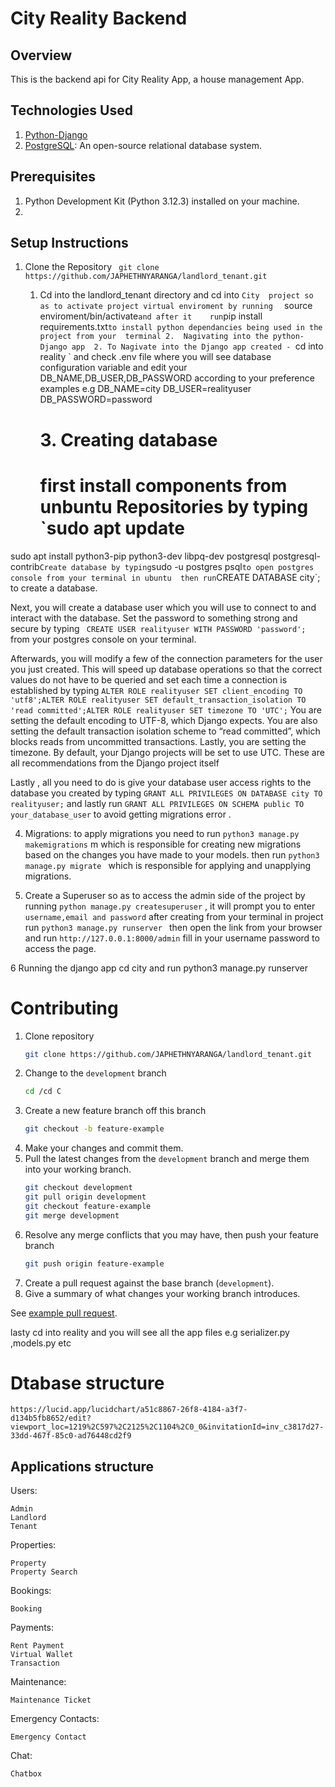 # City Reality Backend
## Overview
This is the backend api for City Reality App,  a house management App.

## Technologies Used

1. [Python-Django](https://www.djangoproject.com/start/) 
2. [PostgreSQL](https://www.postgresql.org/docs/): An open-source relational database system.

## Prerequisites

1. Python Development Kit (Python 3.12.3) installed on your machine.
2. 
## Setup Instructions

1. Clone the Repository ` git clone https://github.com/JAPHETHNYARANGA/landlord_tenant.git`
   
      1. Cd into the landlord_tenant directory and cd into `City  project so as to activate project virtual enviroment by running  ` source enviroment/bin/activate` and after it    run `pip install requirements.txt` to install python dependancies being used in the project from your  terminal
         2.  Nagivating into the python-Django app 
        2. To Nagivate into the Django app created -  `cd into reality ` and check .env file where you will see database configuration variable and edit your DB_NAME,DB_USER,DB_PASSWORD according to your preference examples e.g 
            DB_NAME=city
            DB_USER=realityuser
            DB_PASSWORD=password
         # 3. Creating database
         # first install components from unbuntu  Repositories by typing `sudo apt update
sudo apt install python3-pip python3-dev libpq-dev postgresql postgresql-contrib`
Create database by typing `sudo -u postgres psql` to open postgres console from your terminal in ubuntu  then run `CREATE DATABASE city`; to create a  database.

 Next, you will create a database user which you will use to connect to and interact with the database. Set the password to something strong and secure by typing ` CREATE USER realityuser WITH PASSWORD 'password';` from your postgres console on your terminal.

 Afterwards, you will modify a few of the connection parameters for the user you just created. This will speed up database operations so that the correct values do not have to be queried and set each time a connection is established by typing ` ALTER ROLE realityuser SET client_encoding TO 'utf8';ALTER ROLE realityuser SET default_transaction_isolation TO 'read committed';ALTER ROLE realityuser SET timezone TO 'UTC'; `
 You are setting the default encoding to UTF-8, which Django expects. You are also setting the default transaction isolation scheme to “read committed”, which blocks reads from uncommitted transactions. Lastly, you are setting the timezone. By default, your Django projects will be set to use UTC. These are all recommendations from the Django project itself


 Lastly , all you need to do is give your database user access rights to the database you created by typing  `GRANT ALL PRIVILEGES ON DATABASE city TO realityuser;` and lastly run `GRANT ALL PRIVILEGES ON SCHEMA public TO your_database_user` to avoid getting  migrations error .


4. Migrations: to apply migrations you need to run ` python3 manage.py makemigrations ` m which is responsible for creating new migrations based on the changes you have made to your models. then run  `python3 manage.py migrate ` which is responsible for applying and unapplying migrations.



 5. Create a Superuser so as to access the admin side  of the project by running  `python manage.py createsuperuser` , it will prompt you to enter `username,email and password`   after creating from your terminal in project run `python3 manage.py runserver `   then open the link from your browser and run `http://127.0.0.1:8000/admin`  fill in your username password  to  access the page.


 6 Running the django app  cd city and run python3 manage.py runserver

#  Contributing
1. Clone repository
    ```bash
    git clone https://github.com/JAPHETHNYARANGA/landlord_tenant.git
    ```
2. Change to the `development` branch
    ```bash
    cd /cd C
    ```
3. Create a new feature branch off this branch
    ```bash
    git checkout -b feature-example
    ```
4. Make your changes and commit them.
5. Pull the latest changes from the `development` branch and merge them into your working branch.
    ```bash
    git checkout development
    git pull origin development
    git checkout feature-example
    git merge development
    ```
6. Resolve any merge conflicts that you may have, then push your feature branch
    ```bash
    git push origin feature-example
    ```
7. Create a pull request against the base branch (`development`).
8. Give a summary of what changes your working branch introduces. 

See [example pull request](https://github.com/JAPHETHNYARANGA/landlord_tenant.git).




 lasty cd into reality and you will see all the app files e.g serializer.py ,models.py etc

 # Dtabase structure

 `https://lucid.app/lucidchart/a51c8867-26f8-4184-a3f7-d134b5fb8652/edit?viewport_loc=1219%2C597%2C2125%2C1104%2C0_0&invitationId=inv_c3817d27-33dd-467f-85c0-ad76448cd2f9`

 ## Applications structure 

Users:

    Admin
    Landlord
    Tenant
Properties:

    Property
    Property Search
Bookings:

    Booking
Payments:

    Rent Payment
    Virtual Wallet
    Transaction
Maintenance:

    Maintenance Ticket
Emergency Contacts:

    Emergency Contact
Chat:

    Chatbox



 